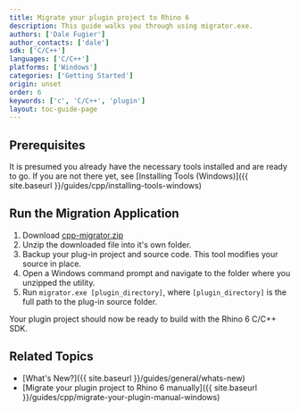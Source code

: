 ```yaml
---
title: Migrate your plugin project to Rhino 6
description: This guide walks you through using migrator.exe.
authors: ['Dale Fugier']
author_contacts: ['dale']
sdk: ['C/C++']
languages: ['C/C++']
platforms: ['Windows']
categories: ['Getting Started']
origin: unset
order: 6
keywords: ['c', 'C/C++', 'plugin']
layout: toc-guide-page
---
```


## Prerequisites

It is presumed you already have the necessary tools installed and are ready to go.  If you are not there yet, see [Installing Tools (Windows)]({{ site.baseurl }}/guides/cpp/installing-tools-windows)

## Run the Migration Application

1. Download [cpp-migrator.zip](http://www.rhino3d.com/download/rhino/6.0/v6-cpp-migrator)
2. Unzip the downloaded file into it's own folder.
3. Backup your plug-in project and source code. This tool modifies your source in place.
4. Open a Windows command prompt and navigate to the folder where you unzipped the utility.
5. Run `migrator.exe [plugin_directory]`, where `[plugin_directory]` is the full path to the plug-in source folder.

Your plugin project should now be ready to build with the Rhino 6 C/C++ SDK.

## Related Topics

- [What's New?]({{ site.baseurl }}/guides/general/whats-new)
- [Migrate your plugin project to Rhino 6 manually]({{ site.baseurl }}/guides/cpp/migrate-your-plugin-manual-windows)

